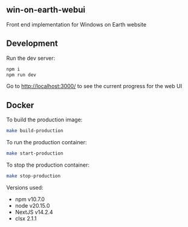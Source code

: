 ## win-on-earth-webui
Front end implementation for Windows on Earth website

## Development

Run the dev server:
```bash
npm i
npm run dev
```

Go to [http://localhost:3000/](http://localhost:3000/) to see the current progress for the web UI

## Docker
To build the production image:
```bash
make build-production
```

To run the production container:
```bash
make start-production
```

To stop the production container:
```bash
make stop-production
```

Versions used:
- npm v10.7.0
- node v20.15.0
- NextJS v14.2.4
- clsx 2.1.1  
